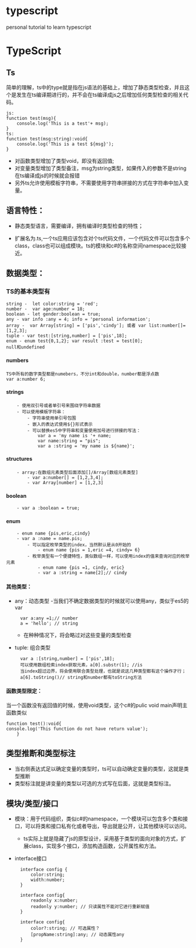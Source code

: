 # typescript
personal tutorial  to learn typescript


# TypeScript
## Ts
简单的理解，ts中的type就是指在js语法的基础上，增加了静态类型检查，并且这个是发生在ts编译期进行的，并不会在ts编译成js之后增加任何类型检查的相关代码。
	
	js:
	function test(msg){
		console.log('This is a test'+ msg);
	}
	ts:
	function test(msg:string):void{
		console.log('This is a test ${msg}');
	}
- 对函数类型增加了类型void，即没有返回值;
- 对变量类型增加了类型备注，msg为string类型，如果传入的参数不是string在ts编译成js的时候就会报错
- 另外ts允许使用模板字符串，不需要使用字符串拼接的方式在字符串中加入变量。
	
## 语言特性：

- 静态类型语言，需要编译，拥有编译时类型检查的特性；

- 扩展名为.ts,一个ts应用应该包含对个ts代码文件，一个代码文件可以包含多个class，class也可以组成模块。ts的模块和c#的名称空间namespace比较接近。

## 数据类型：
### TS的基本类型有
	
	string -  let color:string = 'red';
	number -  var age:number = 18;
	boolean - let gender:boolean = true;
	any - var info :any = 4; info = 'personal information';
	array -  var Array[string] = ['pis','cindy']; 或者 var list:number[]= [1,2,3];
	tuple - var test:[string,number] = ['pis',18];
	enum - enum test{0,1,2}; var result :test = test[0];
	null和undefined
#### numbers
	TS中所有的数字类型都是numebers，不分int和double，number都是浮点数
	var a:number 6; 
#### strings
		- 使用双引号或者单引号来围绕字符串数据
		- 可以使用模板字符串：
			- 字符串使用单引号包围
			- 嵌入的表达式使用${}形式表示
			- 可以替换es5中字符串和变量使用加号进行拼接的写法：
				var a = 'my name is '+ name;
				var name:string = "pis";
				var a :string = 'my name is ${name}';

#### structures
		- array:在数组元素类型后面添加[]/Array[数组元素类型]
			- var a:number[] = [1,2,3,4];
			- var Array[number] = [1,2,3]
		
#### boolean
		- var a :boolean = true;
		
#### enum
		- enum name {pis,eric,cindy}
		- var a :name = name.pis;
			- 可以指定枚举类型的index，当然默认是从0开始的
				- enum name {pis = 1,eric =4, cindy= 6}
			- 枚举类型有一个便捷特性，类似数组一样，可以使用index的值来查询对应的枚举元素
				- enum name {pis =1, cindy, eric}
				- var a :string = name[2];// cindy
				
#### 其他类型：
- any：动态类型
	-当我们不确定数据类型的时候就可以使用any，类似于es5的var

		var a:any =1;// number
		a = 'hello'; // string

	- 在种种情况下，将会略过对这些变量的类型检查
- tuple: 组合类型
	
		var a :[string,number] = ['pis',18];
		可以使用数组检索index获取元素，a[0].substr(1); //is
		当index超过边界，将会使用联合类型处理，也就是说这几种类型都有这个操作才行；
		a[6].toString()// string和number都有toString方法

#### 函数类型限定：
当一个函数没有返回值的时候，使用void类型，这个c#的pulic void 
main声明主函数类似
	
	function test():void{
	console.log('This function do not have return value');
		}	

## 类型推断和类型标注
- 当右侧表达式足以确定变量的类型时，ts可以自动确定变量的类型，这就是类型推断
- 类型标注就是讲变量的类型以可选的方式写在后面，这就是类型标注。

## 模块/类型/接口
- 模块：用于代码组织，类似c#的namespace，一个模块可以包含多个类和接口，可以将类和接口私有化或者导出，导出就是公开，让其他模块可以访问。
	- ts实际上就是隐藏了js的原型设计，采用基于类型的面向对象的方式，扩展class，实现多个接口，添加构造函数，公开属性和方法。
- interface接口

		interface config {
			color:string;
			width:number;
		}
			
		interface config{
			readonly x:number;
			readonly y:number; // 只读属性不能对它进行重新赋值
		}
		
		interface config{
			color?:string; // 可选属性？
			[propName:string]:any; // 动态属性any
		}

	
